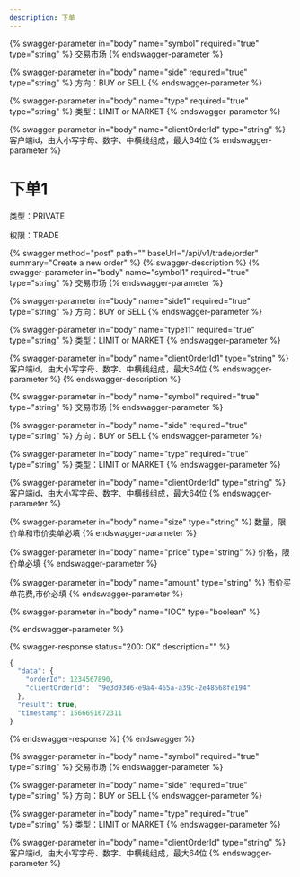 ```yaml
---
description: 下单
---
```


{% swagger-parameter in="body" name="symbol" required="true" type="string" %} 交易市场 {% endswagger-parameter %}

{% swagger-parameter in="body" name="side" required="true" type="string" %} 方向：BUY or SELL {% endswagger-parameter %}

{% swagger-parameter in="body" name="type" required="true" type="string" %} 类型：LIMIT or MARKET {% endswagger-parameter %}

{% swagger-parameter in="body" name="clientOrderId" type="string" %} 客户端id，由大小写字母、数字、中横线组成，最大64位 {% endswagger-parameter %}



# 下单1

类型：PRIVATE

权限：TRADE

{% swagger method="post" path="" baseUrl="/api/v1/trade/order" summary="Create a new order" %}
{% swagger-description %}
{% swagger-parameter in="body" name="symbol1" required="true" type="string" %} 交易市场 {% endswagger-parameter %}

{% swagger-parameter in="body" name="side1" required="true" type="string" %} 方向：BUY or SELL {% endswagger-parameter %}

{% swagger-parameter in="body" name="type11" required="true" type="string" %} 类型：LIMIT or MARKET {% endswagger-parameter %}

{% swagger-parameter in="body" name="clientOrderId1" type="string" %} 客户端id，由大小写字母、数字、中横线组成，最大64位 {% endswagger-parameter %}
{% endswagger-description %}

{% swagger-parameter in="body" name="symbol" required="true" type="string" %}
交易市场
{% endswagger-parameter %}

{% swagger-parameter in="body" name="side" required="true" type="string" %}
方向：BUY or SELL
{% endswagger-parameter %}

{% swagger-parameter in="body" name="type" required="true" type="string" %}
类型：LIMIT or MARKET
{% endswagger-parameter %}

{% swagger-parameter in="body" name="clientOrderId" type="string" %}
客户端id，由大小写字母、数字、中横线组成，最大64位
{% endswagger-parameter %}

{% swagger-parameter in="body" name="size" type="string" %}
数量，限价单和市价卖单必填
{% endswagger-parameter %}

{% swagger-parameter in="body" name="price" type="string" %}
价格，限价单必填
{% endswagger-parameter %}

{% swagger-parameter in="body" name="amount" type="string" %}
市价买单花费,市价必填
{% endswagger-parameter %}

{% swagger-parameter in="body" name="IOC" type="boolean" %}

{% endswagger-parameter %}

{% swagger-response status="200: OK" description="" %}
```javascript
{ 
  "data": {
    "orderId": 1234567890,
    "clientOrderId":  "9e3d93d6-e9a4-465a-a39c-2e48568fe194"
  },
  "result": true,
  "timestamp": 1566691672311
}
```
{% endswagger-response %}
{% endswagger %}


{% swagger-parameter in="body" name="symbol" required="true" type="string" %} 交易市场 {% endswagger-parameter %}

{% swagger-parameter in="body" name="side" required="true" type="string" %} 方向：BUY or SELL {% endswagger-parameter %}

{% swagger-parameter in="body" name="type" required="true" type="string" %} 类型：LIMIT or MARKET {% endswagger-parameter %}

{% swagger-parameter in="body" name="clientOrderId" type="string" %} 客户端id，由大小写字母、数字、中横线组成，最大64位 {% endswagger-parameter %}
